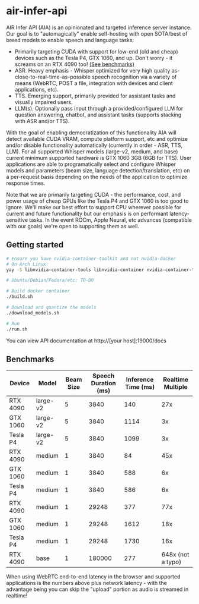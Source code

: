 # air-infer-api

AIR Infer API (AIA) is an opinionated and targeted inference server instance. Our goal is to "automagically" enable self-hosting with open SOTA/best of breed models to enable speech and language tasks:

- Primarily targeting CUDA with support for low-end (old and cheap) devices such as the Tesla P4, GTX 1060, and up. Don't worry - it screams on an RTX 4090 too! [(See benchmarks)](#benchmarks)
- ASR. Heavy emphasis - Whisper optimized for very high quality as-close-to-real-time-as-possible speech recognition via a variety of means (WebRTC, POST a file, integration with devices and client applications, etc).
- TTS. Emerging support, primarily provided for assistant tasks and visually impaired users.
- LLM(s). Optionally pass input through a provided/configured LLM for question answering, chatbot, and assistant tasks (supports stacking with ASR and/or TTS).

With the goal of enabling democratization of this functionality AIA will detect available CUDA VRAM, compute platform support, etc and optimize and/or disable functionality automatically (currently in order - ASR, TTS, LLM). For all supported Whisper models (large-v2, medium, and base) current minimum supported hardware is GTX 1060 3GB (6GB for TTS). User applications are able to programatically select and configure Whisper models and parameters (beam size, language detection/translation, etc) on a per-request basis depending on the needs of the application to optimize response times.

Note that we are primarily targeting CUDA - the performance, cost, and power usage of cheap GPUs like the Tesla P4 and GTX 1060 is too good to ignore. We'll make our best effort to support CPU wherever possible for current and future functionality but our emphasis is on performant latency-sensitive tasks. In the event ROCm, Apple Neural, etc advances (compatible with our goals) we're open to supporting them as well.

## Getting started
```bash
# Ensure you have nvidia-container-toolkit and not nvidia-docker
# On Arch Linux:
yay -S libnvidia-container-tools libnvidia-container nvidia-container-toolkit

# Ubuntu/Debian/Fedora/etc: TO-DO

# Build docker container
./build.sh

# Download and quantize the models
./download_models.sh

# Run
./run.sh
```

You can view API documentation at http://[your host]:19000/docs

## Benchmarks

| Device   | Model    | Beam Size | Speech Duration (ms) | Inference Time (ms) | Realtime Multiple |
|----------|----------|-----------|----------------------|---------------------|-------------------|
| RTX 4090 | large-v2 | 5         | 3840                 | 140                 | 27x               |
| GTX 1060 | large-v2 | 5         | 3840                 | 1114                | 3x                |
| Tesla P4 | large-v2 | 5         | 3840                 | 1099                | 3x                |
| RTX 4090 | medium   | 1         | 3840                 | 84                  | 45x               |
| GTX 1060 | medium   | 1         | 3840                 | 588                 | 6x                |
| Tesla P4 | medium   | 1         | 3840                 | 586                 | 6x                |
| RTX 4090 | medium   | 1         | 29248                | 377                 | 77x               |
| GTX 1060 | medium   | 1         | 29248                | 1612                | 18x               |
| Tesla P4 | medium   | 1         | 29248                | 1730                | 16x               |
| RTX 4090 | base     | 1         | 180000               | 277                 | 648x (not a typo) |

When using WebRTC end-to-end latency in the browser and supported applications is the numbers above plus network latency - with the advantage being you can skip the "upload" portion as audio is streamed in realtime!
